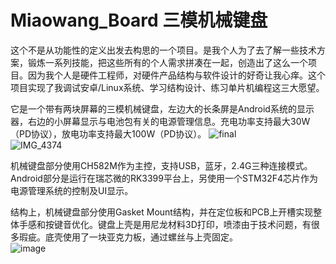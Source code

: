 # Miaowang_Board 三模机械键盘
这个不是从功能性的定义出发去构思的一个项目。是我个人为了去了解一些技术方案，锻炼一系列技能，把这些所有的个人需求拼凑在一起，创造出了这么一个项目。因为我个人是硬件工程师，对硬件产品结构与软件设计的好奇让我心痒。这个项目实现了我调试安卓/Linux系统、学习结构设计、练习单片机编程这三大愿望。  
  
它是一个带有两块屏幕的三模机械键盘，左边大的长条屏是Android系统的显示器，右边的小屏幕显示与电池包有关的电源管理信息。充电功率支持最大30W（PD协议），放电功率支持最大100W（PD协议）。
![final](https://github.com/wang-miaow/Miaowang_Board/assets/69497364/9a923339-30dc-42e2-809d-7f0bace865c6)  
![IMG_4374](https://github.com/wang-miaow/Miaowang_Board/assets/69497364/6ad0c736-db91-4ff5-8134-9ca2c71ef595)

  
机械键盘部分使用CH582M作为主控，支持USB，蓝牙，2.4G三种连接模式。Android部分是运行在瑞芯微的RK3399平台上，另使用一个STM32F4芯片作为电源管理系统的控制及UI显示。  
  
结构上，机械键盘部分使用Gasket Mount结构，并在定位板和PCB上开槽实现整体手感和按键音优化。键盘上壳是用尼龙材料3D打印，喷漆由于技术问题，有很多瑕疵。底壳使用了一块亚克力板，通过螺丝与上壳固定。  
![image](https://github.com/wang-miaow/Miaowang_Board/assets/69497364/be67f115-b268-401b-82a5-741440c277b9)

